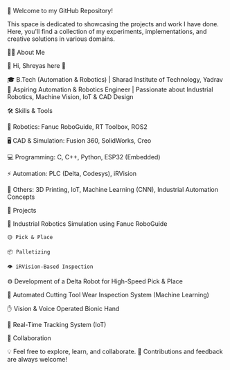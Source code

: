 👋 Welcome to my GitHub Repository!

This space is dedicated to showcasing the projects and work I have done. Here, you'll find a collection of my experiments, implementations, and creative solutions in various domains.

🙋‍♂️ About Me

👋 Hi, Shreyas here 🙂

🎓 B.Tech (Automation & Robotics) | Sharad Institute of Technology, Yadrav
🤖 Aspiring Automation & Robotics Engineer | Passionate about Industrial Robotics, Machine Vision, IoT & CAD Design

🛠️ Skills & Tools

🤖 Robotics: Fanuc RoboGuide, RT Toolbox, ROS2

🖥️ CAD & Simulation: Fusion 360, SolidWorks, Creo

💻 Programming: C, C++, Python, ESP32 (Embedded)

⚡ Automation: PLC (Delta, Codesys), iRVision

🧩 Others: 3D Printing, IoT, Machine Learning (CNN), Industrial Automation Concepts


🚀 Projects

🤖 Industrial Robotics Simulation using Fanuc RoboGuide

    🟡 Pick & Place

    📦 Palletizing

    👁️ iRVision-Based Inspection

⚙️ Development of a Delta Robot for High-Speed Pick & Place

🔬 Automated Cutting Tool Wear Inspection System (Machine Learning)

✋ Vision & Voice Operated Bionic Hand

📡 Real-Time Tracking System (IoT)

🤝 Collaboration

💡 Feel free to explore, learn, and collaborate.
💬 Contributions and feedback are always welcome!
